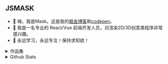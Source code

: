 ## JSMASK
- 🍔 嗨，我是Mask。这是我的[掘金博客](https://juejin.cn/user/1204720472953240/posts)和[codepen](https://codepen.io/jsmask)。
- 🍱 我是一名专业的 React/Vue 前端开发人员，对渲染2D/3D创意类程序非常感兴趣。
- 🍖 永远学习，永远专注！保持求知欲！

<details>
  <summary>作品集</summary>
  <a href="https://3d-gbc.netlify.app/">GAMEBOY游戏机</a>
  <a href="https://mask-3d-record.netlify.app/">8-bit唱片机</a>
  <p><a href="https://3d-chromaforge-workshop.netlify.app/">模型换肤</a></p>
  <p><a href="https://ornate-caramel-dd8319.netlify.app/#/src/views/pages/3d-fly-bird">FlyBird</a></p>
  <p><a href="https://ornate-caramel-dd8319.netlify.app/#/src/views/pages/3d-jinmu-reflection">东京喰种-金木研</a></p>
  <p><a href="https://ornate-caramel-dd8319.netlify.app/#/src/views/pages/3d-halloween">万圣节-乔巴</a></p>
  <p><a href="https://ornate-caramel-dd8319.netlify.app/#/src/views/pages/3d-art-exhibition">画展</a></p>
  <p><a href="https://sea-viewer.netlify.app/">谜之海岛</a></p>
  <p><a href="https://delicious-afternoon.netlify.app/">美好时刻</a></p>
  <p><a href="https://ornate-caramel-dd8319.netlify.app/#/src/views/pages/3d-holographic-robot">全息高达</a></p>
  <p><a href="https://ornate-caramel-dd8319.netlify.app/#/src/views/pages/3d-train">积木火车</a></p>
  <p><a href="https://fps-base-game.netlify.app">FPS游戏</a></p>
  <p><a href="https://jsmask.github.io/jump-game/index.html">跳一跳</a></p>
  <p><a href="https://2d-duck-hunt.netlify.app/">猎鸭游戏</a></p>
  <p><a href="https://shilipo-game.netlify.app/">十里坡剑神</a></p>
  <p><a href="https://codepen.io/jsmask/full/xxVaOMy">纸片鱼</a></p>
  <p><a href="https://jsmask.github.io/gold-miner/">淘金矿工</a></p>
  <p><a href="https://jsmask.github.io/show/02/index.html">此间的江湖Mobile</a></p>
</details>

<details>
  <summary>Github Stats</summary>
  <p align="center"><img src="https://github-readme-stats.vercel.app/api?username=jsmask&show_icons=true&title_color=75564B&icon_color=75564B&text_color=75564B&bg_color=FFC221" alt="stats" /></p>
</details>



